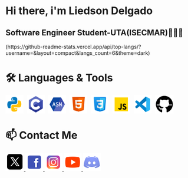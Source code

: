 <h1>Hi there, i'm Liedson Delgado</h1>
        <h2>Software Engineer Student-UTA(ISECMAR)👨🏽‍💻</h2>
        (https://github-readme-stats.vercel.app/api/top-langs/?username=</liedson_delgado>&layout=compact&langs_count=6&theme=dark)
        <h1>🛠️ Languages & Tools</h1>
        <div style="display: flex; gap: 10px;">
            <img src="img/icons8-python-48.png">
            <img src="img/icons8-c-48.png">
            <img src="img/icons8-assembly-48.png">
            <img src="img/icons8-html-48.png">
            <img src="img/icons8-css-48.png">
            <img src="img/icons8-js-48.png">
            <img src="img/icons8-vs-code-48.png">
            <img src="img/icons8-github-50.png">
        </div>
        <h1>📫 Contact Me</h1>
            <a href="https://x.com/Liedson_Delgado"> <img src="img/icons8-x-50.png"> </a>
            <a href="https://www.facebook.com/liedson.delgado.vrs"> <img src="img/icons8-facebook-48.png"> </a>
            <a href="https://www.instagram.com/liedson._.delgado/"> <img src="img/icons8-instagram-48.png"> </a>
            <a href="https://www.youtube.com/@ghost_spectrumX31"> <img src="img/icons8-youtube-48.png"> </a>
            <a href="https://discord.com/channels/1243267265542225970/1243267265542225975"> <img src="img/icons8-discord-48.png"> </a>
